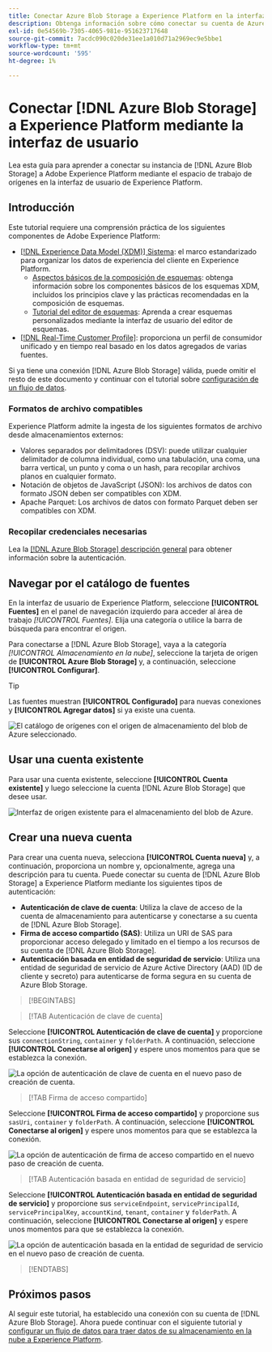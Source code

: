 ```yaml
---
title: Conectar Azure Blob Storage a Experience Platform en la interfaz de usuario de
description: Obtenga información sobre cómo conectar su cuenta de Azure Blob Storage a Experience Platform mediante el espacio de trabajo de fuentes en la interfaz de usuario.
exl-id: 0e54569b-7305-4065-981e-951623717648
source-git-commit: 7acdc090c020de31ee1a010d71a2969ec9e5bbe1
workflow-type: tm+mt
source-wordcount: '595'
ht-degree: 1%

---
```


# Conectar [!DNL Azure Blob Storage] a Experience Platform mediante la interfaz de usuario

Lea esta guía para aprender a conectar su instancia de [!DNL Azure Blob Storage] a Adobe Experience Platform mediante el espacio de trabajo de orígenes en la interfaz de usuario de Experience Platform.

## Introducción

Este tutorial requiere una comprensión práctica de los siguientes componentes de Adobe Experience Platform:

* [[!DNL Experience Data Model (XDM)] Sistema](../../../../../xdm/home.md): el marco estandarizado para organizar los datos de experiencia del cliente en Experience Platform.
   * [Aspectos básicos de la composición de esquemas](../../../../../xdm/schema/composition.md): obtenga información sobre los componentes básicos de los esquemas XDM, incluidos los principios clave y las prácticas recomendadas en la composición de esquemas.
   * [Tutorial del editor de esquemas](../../../../../xdm/tutorials/create-schema-ui.md): Aprenda a crear esquemas personalizados mediante la interfaz de usuario del editor de esquemas.
* [[!DNL Real-Time Customer Profile]](../../../../../profile/home.md): proporciona un perfil de consumidor unificado y en tiempo real basado en los datos agregados de varias fuentes.

Si ya tiene una conexión [!DNL Azure Blob Storage] válida, puede omitir el resto de este documento y continuar con el tutorial sobre [configuración de un flujo de datos](../../dataflow/batch/cloud-storage.md).

### Formatos de archivo compatibles

Experience Platform admite la ingesta de los siguientes formatos de archivo desde almacenamientos externos:

* Valores separados por delimitadores (DSV): puede utilizar cualquier delimitador de columna individual, como una tabulación, una coma, una barra vertical, un punto y coma o un hash, para recopilar archivos planos en cualquier formato.
* Notación de objetos de JavaScript (JSON): los archivos de datos con formato JSON deben ser compatibles con XDM.
* Apache Parquet: Los archivos de datos con formato Parquet deben ser compatibles con XDM.

### Recopilar credenciales necesarias

Lea la [[!DNL Azure Blob Storage] descripción general](../../../../connectors/cloud-storage/blob.md#authentication) para obtener información sobre la autenticación.

## Navegar por el catálogo de fuentes

En la interfaz de usuario de Experience Platform, seleccione **[!UICONTROL Fuentes]** en el panel de navegación izquierdo para acceder al área de trabajo *[!UICONTROL Fuentes]*. Elija una categoría o utilice la barra de búsqueda para encontrar el origen.

Para conectarse a [!DNL Azure Blob Storage], vaya a la categoría *[!UICONTROL Almacenamiento en la nube]*, seleccione la tarjeta de origen de **[!UICONTROL Azure Blob Storage]** y, a continuación, seleccione **[!UICONTROL Configurar]**.

>[!TIP]
>
>Las fuentes muestran **[!UICONTROL Configurado]** para nuevas conexiones y **[!UICONTROL Agregar datos]** si ya existe una cuenta.

![El catálogo de orígenes con el origen de almacenamiento del blob de Azure seleccionado.](../../../../images/tutorials/create/blob/catalog.png)

## Usar una cuenta existente

Para usar una cuenta existente, seleccione **[!UICONTROL Cuenta existente]** y luego seleccione la cuenta [!DNL Azure Blob Storage] que desee usar.

![Interfaz de origen existente para el almacenamiento del blob de Azure.](../../../../images/tutorials/create/blob/existing.png)

## Crear una nueva cuenta

Para crear una cuenta nueva, selecciona **[!UICONTROL Cuenta nueva]** y, a continuación, proporciona un nombre y, opcionalmente, agrega una descripción para tu cuenta. Puede conectar su cuenta de [!DNL Azure Blob Storage] a Experience Platform mediante los siguientes tipos de autenticación:

* **Autenticación de clave de cuenta**: Utiliza la clave de acceso de la cuenta de almacenamiento para autenticarse y conectarse a su cuenta de [!DNL Azure Blob Storage].
* **Firma de acceso compartido (SAS)**: Utiliza un URI de SAS para proporcionar acceso delegado y limitado en el tiempo a los recursos de su cuenta de [!DNL Azure Blob Storage].
* **Autenticación basada en entidad de seguridad de servicio**: Utiliza una entidad de seguridad de servicio de Azure Active Directory (AAD) (ID de cliente y secreto) para autenticarse de forma segura en su cuenta de Azure Blob Storage.

>[!BEGINTABS]

>[!TAB Autenticación de clave de cuenta]

Seleccione **[!UICONTROL Autenticación de clave de cuenta]** y proporcione sus `connectionString`, `container` y `folderPath`. A continuación, seleccione **[!UICONTROL Conectarse al origen]** y espere unos momentos para que se establezca la conexión.

![La opción de autenticación de clave de cuenta en el nuevo paso de creación de cuenta.](../../../../images/tutorials/create/blob/account-key.png)

>[!TAB Firma de acceso compartido]

Seleccione **[!UICONTROL Firma de acceso compartido]** y proporcione sus `sasUri`, `container` y `folderPath`. A continuación, seleccione **[!UICONTROL Conectarse al origen]** y espere unos momentos para que se establezca la conexión.

![La opción de autenticación de firma de acceso compartido en el nuevo paso de creación de cuenta.](../../../../images/tutorials/create/blob/sas.png)

>[!TAB Autenticación basada en entidad de seguridad de servicio]

Seleccione **[!UICONTROL Autenticación basada en entidad de seguridad de servicio]** y proporcione sus `serviceEndpoint`, `servicePrincipalId`, `servicePrincipalKey`, `accountKind`, `tenant`, `container` y `folderPath`. A continuación, seleccione **[!UICONTROL Conectarse al origen]** y espere unos momentos para que se establezca la conexión.

![La opción de autenticación basada en la entidad de seguridad de servicio en el nuevo paso de creación de cuenta.](../../../../images/tutorials/create/blob/service-principal.png)

>[!ENDTABS]

## Próximos pasos

Al seguir este tutorial, ha establecido una conexión con su cuenta de [!DNL Azure Blob Storage]. Ahora puede continuar con el siguiente tutorial y [configurar un flujo de datos para traer datos de su almacenamiento en la nube a Experience Platform](../../dataflow/batch/cloud-storage.md).
